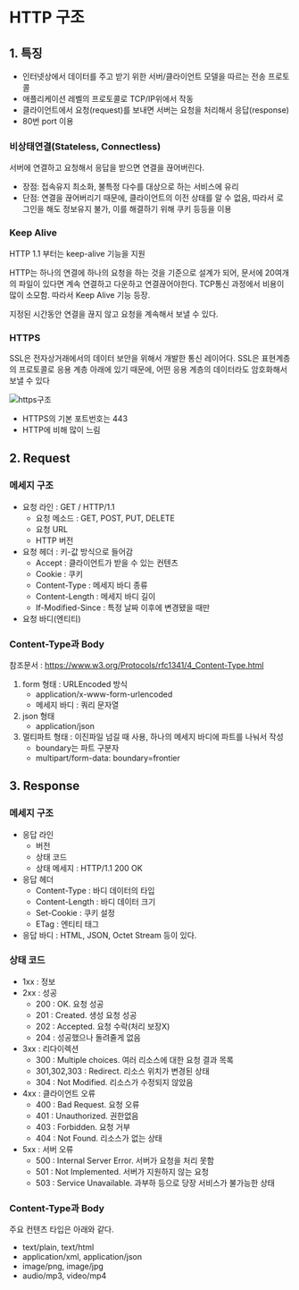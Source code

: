# HTTP 구조

## 1. 특징
* 인터넷상에서 데이터를 주고 받기 위한 서버/클라이언트 모델을 따르는 전송 프로토콜
* 애플리케이션 레벨의 프로토콜로 TCP/IP위에서 작동
* 클라이언트에서 요청(request)를 보내면 서버는 요청을 처리해서 응답(response)
* 80번 port 이용

### 비상태연결(Stateless, Connectless)
서버에 연결하고 요청해서 응답을 받으면 연결을 끊어버린다.

* 장점: 접속유지 최소화, 불특정 다수를 대상으로 하는 서비스에 유리
* 단점: 연결을 끊어버리기 때문에, 클라이언트의 이전 상태를 알 수 없음, 따라서 로그인을 해도 정보유지 불가, 이를 해결하기 위해 쿠키 등등을 이용

### Keep Alive
HTTP 1.1 부터는 keep-alive 기능을 지원

HTTP는 하나의 연결에 하나의 요청을 하는 것을 기준으로 설계가 되어, 문서에 20여개의 파일이 있다면 계속 연결하고 다운하고 연결끊어야한다. TCP통신 과정에서 비용이 많이 소모함. 따라서 Keep Alive 기능 등장.

지정된 시간동안 연결을 끊지 않고 요청을 계속해서 보낼 수 있다.

### HTTPS
SSL은 전자상거래에서의 데이터 보안을 위해서 개발한 통신 레이어다. SSL은 표현계층의 프로토콜로 응용 계층 아래에 있기 때문에, 어떤 응용 계층의 데이터라도 암호화해서 보낼 수 있다

![https구조](http://img1.daumcdn.net/thumb/R1920x0/?fname=http%3A%2F%2Fcfile23.uf.tistory.com%2Fimage%2F216CF8395963739014DFE0)

* HTTPS의 기본 포트번호는 443
* HTTP에 비해 많이 느림

## 2. Request
### 메세지 구조
* 요청 라인 : GET / HTTP/1.1
	* 요청 메소드 : GET, POST, PUT, DELETE
	* 요청 URL
	* HTTP 버전
* 요청 헤더 : 키-값 방식으로 들어감
	* Accept : 클라이언트가 받을 수 있는 컨텐츠
	* Cookie : 쿠키
	* Content-Type : 메세지 바디 종류
	* Content-Length : 메세지 바디 길이
	* If-Modified-Since : 특정 날짜 이후에 변경됐을 때만
* 요청 바디(엔티티)

### Content-Type과 Body
참조문서 : https://www.w3.org/Protocols/rfc1341/4_Content-Type.html

1. form 형태 : URLEncoded 방식
	* application/x-www-form-urlencoded
	* 메세지 바디 : 쿼리 문자열
2. json 형태
	* application/json
3. 멀티파트 형태 : 이진파일 넘길 때 사용, 하나의 메세지 바디에 파트를 나눠서 작성
	* boundary는 파트 구분자
	* multipart/form-data: boundary=frontier

## 3. Response
### 메세지 구조
* 응답 라인
	* 버전
	* 상태 코드
	* 상태 메세지 : HTTP/1.1 200 OK
* 응답 헤더
	* Content-Type : 바디 데이터의 타입
	* Content-Length : 바디 데이터 크기
	* Set-Cookie : 쿠키 설정
	* ETag : 엔티티 태그
* 응답 바디 : HTML, JSON, Octet Stream 등이 있다.

### 상태 코드
* 1xx : 정보
* 2xx : 성공
	* 200 : OK. 요청 성공
	* 201 : Created. 생성 요청 성공
	* 202 : Accepted. 요청 수락(처리 보장X)
	* 204 : 성공했으나 돌려줄게 없음
* 3xx : 리다이렉션
	* 300 : Multiple choices. 여러 리소스에 대한 요청 결과 목록
	* 301,302,303 : Redirect. 리소스 위치가 변경된 상태
	* 304 : Not Modified. 리소스가 수정되지 않았음
* 4xx : 클라이언트 오류
	* 400 : Bad Request. 요청 오류
	* 401 : Unauthorized. 권한없음
	* 403 : Forbidden. 요청 거부
	* 404 : Not Found. 리소스가 없는 상태
* 5xx : 서버 오류
	* 500 : Internal Server Error. 서버가 요청을 처리 못함
	* 501 : Not Implemented. 서버가 지원하지 않는 요청
	* 503 : Service Unavailable. 과부하 등으로 당장 서비스가 불가능한 상태

### Content-Type과 Body
주요 컨텐츠 타입은 아래와 같다.

* text/plain, text/html
* application/xml, application/json
* image/png, image/jpg
* audio/mp3, video/mp4

